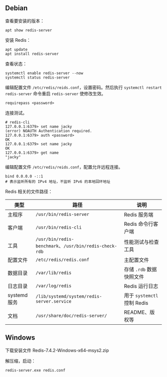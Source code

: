 ## Debian
查看要安装的版本：
```
apt show redis-server
```

安装 Redis：
```
apt update
apt install redis-server
```

查看状态：
```
systemctl enable redis-server --now
systemctl status redis-server
```

编辑配置文件 `/etc/redis/reids.conf`，设置密码。然后执行 `systemctl restart redis-server` 命令重启 `redis-server` 使修改生效。
```
requirepass <password>
```

连接测试。
```
# redis-cli
127.0.0.1:6379> set name jacky
(error) NOAUTH Authentication required.
127.0.0.1:6379> auth <password>
OK
127.0.0.1:6379> set name jacky
OK
127.0.0.1:6379> get name
"jacky"
```

编辑配置文件 `/etc/redis/reids.conf`，配置允许远程连接。
```
bind 0.0.0.0 -::1
# 表示监听所有的 IPv4 地址，不监听 IPv6 的本地回环地址
```

Redis 相关的文件路径：

| 类型         | 路径                                                    | 说明                      |
| ---------- | ----------------------------------------------------- | ----------------------- |
| 主程序        | `/usr/bin/redis-server`                               | Redis 服务端               |
| 客户端        | `/usr/bin/redis-cli`                                  | Redis 命令行客户端            |
| 工具         | `/usr/bin/redis-benchmark`、`/usr/bin/redis-check-rdb` | 性能测试与检查工具               |
| 配置文件       | `/etc/redis/redis.conf`                               | 主配置文件                   |
| 数据目录       | `/var/lib/redis`                                      | 存储 `.rdb` 数据快照文件        |
| 日志目录       | `/var/log/redis`                                      | Redis 运行日志              |
| systemd 服务 | `/lib/systemd/system/redis-server.service`            | 用于 `systemctl` 控制 Redis |
| 文档         | `/usr/share/doc/redis-server/`                        | README、版权等              |

## Windows
下载安装文件 Redis-7.4.2-Windows-x64-msys2.zip

解压缩，启动：
```
redis-server.exe redis.conf
```
